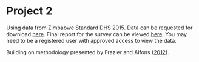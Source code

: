 # Project 2

Using data from Zimbabwe Standard DHS 2015. Data can be requested for download [here](https://dhsprogram.com/data/dataset/Zimbabwe_Standard-DHS_2015.cfm?flag=1). Final report for the survey can be viewed [here](https://dhsprogram.com/pubs/pdf/FR322/FR322.pdf). You may need to be a registered user with approved access to view the data.

Building on methodology presented by Frazier and Alfons ([2012](https://papers.ssrn.com/sol3/papers.cfm?abstract_id=2086345)).